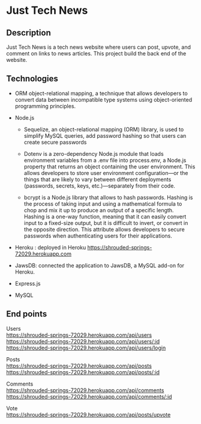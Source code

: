 # Just Tech News

## Description
Just Tech News is a tech news website where users can post, upvote, and comment on links to news articles.
This project build the back end of the website. 

## Technologies

* ORM object-relational mapping, a technique that allows developers to convert data between incompatible type systems using object-oriented programming principles. 
* Node.js

    * Sequelize, an object-relational mapping (ORM) library, is used to simplify MySQL queries, add password hashing so that users can create secure passwords

    * Dotenv is a zero-dependency Node.js module that loads environment variables from a .env file into process.env, a Node.js property that returns an object containing the user environment. This allows developers to store user environment configuration—or the things that are likely to vary between different deployments (passwords, secrets, keys, etc.)—separately from their code.

    * bcrypt is a Node.js library that allows to hash passwords. Hashing is the process of taking input and using a mathematical formula to chop and mix it up to produce an output of a specific length. Hashing is a one-way function, meaning that it can easily convert input to a fixed-size output, but it is difficult to invert, or convert in the opposite direction. This attribute allows developers to secure passwords when authenticating users for their applications.

* Heroku : deployed in Heroku  https://shrouded-springs-72029.herokuapp.com
* JawsDB: connected the application to JawsDB, a MySQL add-on for Heroku.
* Express.js
* MySQL

## End points

Users  
https://shrouded-springs-72029.herokuapp.com/api/users  
https://shrouded-springs-72029.herokuapp.com/api/users/:id  
https://shrouded-springs-72029.herokuapp.com/api/users/login  

Posts  
https://shrouded-springs-72029.herokuapp.com/api/posts  
https://shrouded-springs-72029.herokuapp.com/api/posts/:id  

Comments  
https://shrouded-springs-72029.herokuapp.com/api/comments  
https://shrouded-springs-72029.herokuapp.com/api/comments/:id  

Vote  
https://shrouded-springs-72029.herokuapp.com/api/posts/upvote  


